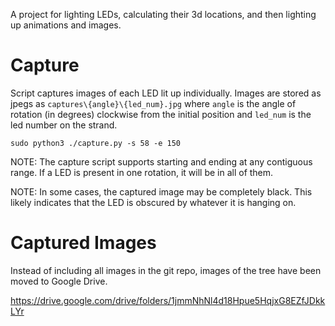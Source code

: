 A project for lighting LEDs, calculating their 3d locations, and then lighting up animations and images.

# Capture

Script captures images of each LED lit up individually. Images are stored as jpegs as
`captures\{angle}\{led_num}.jpg` where `angle` is the angle of rotation (in degrees) clockwise from the
initial position and `led_num` is the led number on the strand.

```
sudo python3 ./capture.py -s 58 -e 150
```


NOTE: The capture script supports starting and ending at any contiguous range. If a LED is present in
one rotation, it will be in all of them.

NOTE: In some cases, the captured image may be completely black. This likely indicates that the LED is
obscured by whatever it is hanging on.

# Captured Images

Instead of including all images in the git repo, images of the tree have been moved to Google Drive.

https://drive.google.com/drive/folders/1jmmNhNl4d18Hpue5HqjxG8EZfJDkkLYr

